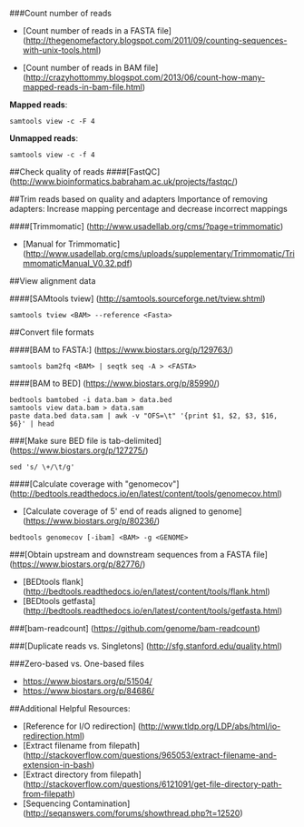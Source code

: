 ###Count number of reads
* [Count number of reads in a FASTA file] (http://thegenomefactory.blogspot.com/2011/09/counting-sequences-with-unix-tools.html)

* [Count number of reads in BAM file] (http://crazyhottommy.blogspot.com/2013/06/count-how-many-mapped-reads-in-bam-file.html)

**Mapped reads**:
```
samtools view -c -F 4
```

**Unmapped reads**:
```
samtools view -c -f 4
```

##Check quality of reads
####[FastQC] (http://www.bioinformatics.babraham.ac.uk/projects/fastqc/)

##Trim reads based on quality and adapters
Importance of removing adapters: Increase mapping percentage and decrease incorrect mappings

####[Trimmomatic] (http://www.usadellab.org/cms/?page=trimmomatic)
* [Manual for Trimmomatic] (http://www.usadellab.org/cms/uploads/supplementary/Trimmomatic/TrimmomaticManual_V0.32.pdf)

##View alignment data

####[SAMtools tview] (http://samtools.sourceforge.net/tview.shtml)

```
samtools tview <BAM> --reference <Fasta>
```

##Convert file formats

####[BAM to FASTA:] (https://www.biostars.org/p/129763/)
```
samtools bam2fq <BAM> | seqtk seq -A > <FASTA>
```

####[BAM to BED] (https://www.biostars.org/p/85990/)
```
bedtools bamtobed -i data.bam > data.bed 
samtools view data.bam > data.sam
paste data.bed data.sam | awk -v "OFS=\t" '{print $1, $2, $3, $16, $6}' | head
```
###[Make sure BED file is tab-delimited] (https://www.biostars.org/p/127275/)
```
sed 's/ \+/\t/g'
```

####[Calculate coverage with "genomecov"] (http://bedtools.readthedocs.io/en/latest/content/tools/genomecov.html)
* [Calculate coverage of 5' end of reads aligned to genome] (https://www.biostars.org/p/80236/)
```
bedtools genomecov [-ibam] <BAM> -g <GENOME>
```

###[Obtain upstream and downstream sequences from a FASTA file] (https://www.biostars.org/p/82776/)
* [BEDtools flank] (http://bedtools.readthedocs.io/en/latest/content/tools/flank.html)
* [BEDtools getfasta] (http://bedtools.readthedocs.io/en/latest/content/tools/getfasta.html)

###[bam-readcount] (https://github.com/genome/bam-readcount)

###[Duplicate reads vs. Singletons] (http://sfg.stanford.edu/quality.html)

###Zero-based vs. One-based files
* https://www.biostars.org/p/51504/
* https://www.biostars.org/p/84686/

##Additional Helpful Resources:  

* [Reference for I/O redirection] (http://www.tldp.org/LDP/abs/html/io-redirection.html)
* [Extract filename from filepath] (http://stackoverflow.com/questions/965053/extract-filename-and-extension-in-bash)
* [Extract directory from filepath] (http://stackoverflow.com/questions/6121091/get-file-directory-path-from-filepath)
* [Sequencing Contamination] (http://seqanswers.com/forums/showthread.php?t=12520)
